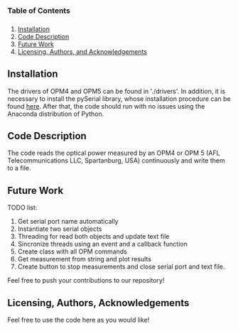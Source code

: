 ###
### Table of Contents
###

1. [Installation](#installation)
2. [Code Description](#files)
3. [Future Work](#results)
4. [Licensing, Authors, and Acknowledgements](#licensing)

## Installation

The drivers of OPM4 and OPM5 can be found in './drivers'. In addition, it is necessary to install the pySerial library, whose installation procedure can be found [here](https://pyserial.readthedocs.io/en/latest/pyserial.html). After that, the code should run with no issues using the Anaconda distribution of Python.

## Code Description

The code reads the optical power measured by an OPM4 or OPM 5 (AFL Telecommunications LLC, Spartanburg, USA) continuously and write them to a file.

## Future Work

TODO list:
1. Get serial port name automatically
2. Instantiate two serial objects
3. Threading for read both objects and update text file
4. Sincronize threads using an event and a callback function
5. Create class with all OPM commands
6. Get measurement from string and plot results
7. Create button to stop measurements and close serial port and text file.
 
Feel free to push your contributions to our repository!

## Licensing, Authors, Acknowledgements

Feel free to use the code here as you would like!

